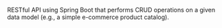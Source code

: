 RESTful API using Spring Boot that performs CRUD operations on a given data model (e.g., a simple e-commerce product catalog). 
